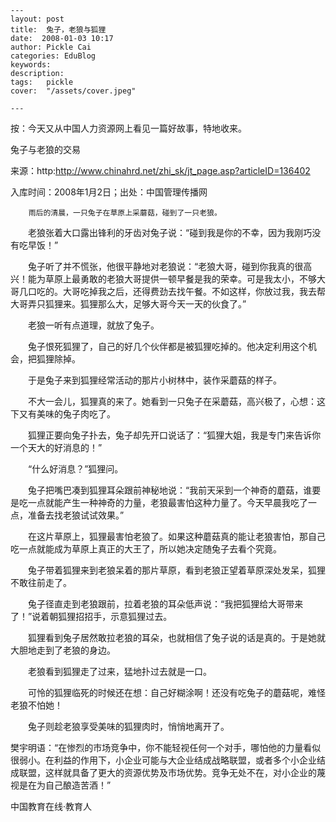 
    ---
    layout: post  
    title:  兔子，老狼与狐狸  
    date:  2008-01-03 10:17  
    author: Pickle Cai  
    categories: EduBlog  
    keywords: 
    description:   
    tags:	pickle   
    cover:  "/assets/cover.jpeg"  

    ---  
    
按：今天又从中国人力资源网上看见一篇好故事，特地收来。



兔子与老狼的交易



来源：http:http://www.chinahrd.net/zhi_sk/jt_page.asp?articleID=136402



入库时间：2008年1月2日；出处：中国管理传播网



        



        雨后的清晨，一只兔子在草原上采蘑菇，碰到了一只老狼。



　　老狼张着大口露出锋利的牙齿对兔子说：“碰到我是你的不幸，因为我刚巧没有吃早饭！”



　　兔子听了并不慌张，他很平静地对老狼说：“老狼大哥，碰到你我真的很高兴！能为草原上最勇敢的老狼大哥提供一顿早餐是我的荣幸。可是我太小，不够大哥几口吃的。大哥吃掉我之后，还得费劲去找午餐。不如这样，你放过我，我去帮大哥弄只狐狸来。狐狸那么大，足够大哥今天一天的伙食了。”



　　老狼一听有点道理，就放了兔子。



　　兔子恨死狐狸了，自己的好几个伙伴都是被狐狸吃掉的。他决定利用这个机会，把狐狸除掉。



　　于是兔子来到狐狸经常活动的那片小树林中，装作采蘑菇的样子。



　　不大一会儿，狐狸真的来了。她看到一只兔子在采蘑菇，高兴极了，心想：这下又有美味的兔子肉吃了。



　　狐狸正要向兔子扑去，兔子却先开口说话了：“狐狸大姐，我是专门来告诉你一个天大的好消息的！”



　　“什么好消息？”狐狸问。



　　兔子把嘴巴凑到狐狸耳朵跟前神秘地说：“我前天采到一个神奇的蘑菇，谁要是吃一点就能产生一种神奇的力量，老狼最害怕这种力量了。今天早晨我吃了一点，准备去找老狼试试效果。”



　　在这片草原上，狐狸最害怕老狼了。如果这种蘑菇真的能让老狼害怕，那自己吃一点就能成为草原上真正的大王了，所以她决定随兔子去看个究竟。



　　兔子带着狐狸来到老狼呆着的那片草原，看到老狼正望着草原深处发呆，狐狸不敢往前走了。



　　兔子径直走到老狼跟前，拉着老狼的耳朵低声说：“我把狐狸给大哥带来了！”说着朝狐狸招招手，示意狐狸过去。



　　狐狸看到兔子居然敢拉老狼的耳朵，也就相信了兔子说的话是真的。于是她就大胆地走到了老狼的身边。



　　老狼看到狐狸走了过来，猛地扑过去就是一口。



　　可怜的狐狸临死的时候还在想：自己好糊涂啊！还没有吃兔子的蘑菇呢，难怪老狼不怕她！



　　兔子则趁老狼享受美味的狐狸肉时，悄悄地离开了。



樊宇明语：“在惨烈的市场竞争中，你不能轻视任何一个对手，哪怕他的力量看似很弱小。在利益的作用下，小企业可能与大企业结成战略联盟，或者多个小企业结成联盟，这样就具备了更大的资源优势及市场优势。竞争无处不在，对小企业的蔑视是在为自己酿造苦酒！”

		

		    
 中国教育在线·教育人

